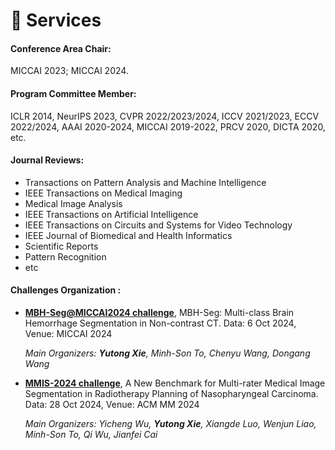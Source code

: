 # 📖 Services

#### Conference Area Chair:
MICCAI 2023; MICCAI 2024.

#### Program Committee Member:
ICLR 2014, NeurIPS 2023, CVPR 2022/2023/2024, ICCV 2021/2023, ECCV 2022/2024, AAAI 2020-2024, MICCAI 2019-2022, PRCV 2020, DICTA 2020, etc.

#### Journal Reviews:
- Transactions on Pattern Analysis and Machine Intelligence
- IEEE Transactions on Medical Imaging
- Medical Image Analysis
- IEEE Transactions on Artificial Intelligence
- IEEE Transactions on Circuits and Systems for Video Technology
- IEEE Journal of Biomedical and Health Informatics
- Scientific Reports
- Pattern Recognition
- etc

#### Challenges Organization :
- [**MBH-Seg@MICCAI2024 challenge**](https://mbh-seg.com/), MBH-Seg: Multi-class Brain Hemorrhage Segmentation in Non-contrast CT. Data: 6 Oct 2024, Venue: MICCAI 2024
  
   *Main Organizers: **Yutong Xie**, Minh-Son To, Chenyu Wang, Dongang Wang*

- [**MMIS-2024 challenge**](https://mmis2024.com/), A New Benchmark for Multi-rater Medical Image Segmentation in Radiotherapy Planning of Nasopharyngeal Carcinoma. Data: 28 Oct 2024, Venue: ACM MM 2024
  
   *Main Organizers: Yicheng Wu, **Yutong Xie**, Xiangde Luo, Wenjun Liao, Minh-Son To, Qi Wu, Jianfei Cai*


